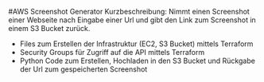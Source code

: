 #AWS Screenshot Generator</b>
Kurzbeschreibung: Nimmt einen Screenshot einer Webseite nach Eingabe einer Url und gibt den Link zum Screenshot in einem S3 Bucket zurück.</b>

+ Files zum Erstellen der Infrastruktur (EC2, S3 Bucket) mittels Terraform
+ Security Groups für Zugriff auf die API mittels Terraform
+ Python Code zum Erstellen, Hochladen in den S3 Bucket und Rückgabe der Url zum gespeicherten Screenshot
